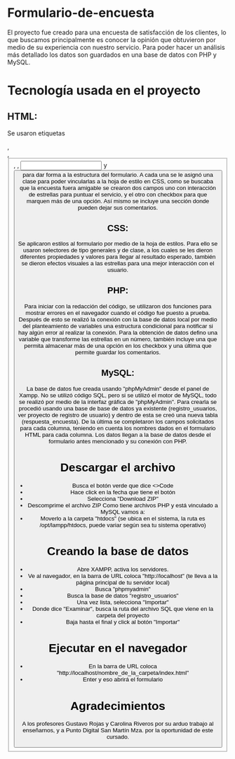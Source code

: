 # Formulario-de-encuesta
El proyecto fue creado para una encuesta de satisfacción de los clientes, lo que buscamos principalmente es conocer la opinión que obtuvieron por medio de su experiencia con nuestro servicio. Para poder hacer un análisis más detallado los datos son guardados en una base de datos con PHP y MySQL.

# Tecnología usada en el proyecto

## HTML:
Se usaron etiquetas <div>, <form>, <fieldset>, <label>, <input> y <button> para dar forma a la estructura del formulario. A cada una se le asignó una clase para poder vincularlas a la hoja de estilo en CSS, como se buscaba que la encuesta fuera amigable se crearon dos campos uno con interacción de estrellas para puntuar el servicio, y el otro con checkbox para que marquen más de una opción. Así mismo se incluye una sección donde pueden dejar sus comentarios.

## CSS:
Se aplicaron estilos al formulario por medio de la hoja de estilos. Para ello se usaron selectores de tipo generales y de clase, a los cuales se les dieron diferentes propiedades y valores para llegar al resultado esperado, también se dieron efectos visuales a las estrellas para una mejor interacción con el usuario.

## PHP:
Para iniciar con la redacción del código, se utilizaron dos funciones para mostrar errores en el navegador cuando el código fue puesto a prueba. Después de esto se realizó la conexión con la base de datos local por medio del planteamiento de variables una estructura condicional para notificar si hay algún error al realizar la conexión. Para la obtención de datos defino una variable que transforme las estrellas en un número, también incluye una que permita almacenar más de una opción en los checkbox y una última que permite guardar los comentarios.

## MySQL:
La base de datos fue creada usando "phpMyAdmin" desde el panel de Xampp. No se utilizó código SQL, pero si se utilizó el motor de MySQL, todo se realizó por medio de la interfaz gráfica de "phpMyAdmin".
Para crearla se procedió usando una base de base de datos ya existente (registro_usuarios, ver proyecto de registro de usuario) y dentro de esta se creó una nueva tabla (respuesta_encuesta). De la última se completaron los campos solicitados para cada columna, teniendo en cuenta los nombres dados en el formulario HTML para cada columna. Los datos llegan a la base de datos desde el formulario antes mencionado y su conexión con PHP.

# Descargar el archivo
- Busca el botón verde que dice <>Code
- Hace click en la fecha que tiene el botón
- Selecciona "Download ZIP"
- Descomprime el archivo ZIP
  Como tiene archivos PHP y está vinculado a MySQL vamos a:
- Moverlo a la carpeta "htdocs" (se ubica en el sistema, la ruta es /opt/lampp/htdocs, puede variar según sea tu sistema operativo)

# Creando la base de datos
- Abre XAMPP, activa los servidores.
- Ve al navegador, en la barra de URL coloca "http://localhost" (te lleva a la página principal de tu servidor local)
- Busca "phpmyadmin"
- Busca la base de datos "registro_usuarios"
- Una vez lista, selecciona "Importar"
- Donde dice "Examinar", busca la ruta del archivo SQL que viene en la carpeta del proyecto
- Baja hasta el final y click al botón "Importar"

# Ejecutar en el navegador
- En la barra de URL coloca "http://localhost/nombre_de_la_carpeta/index.html"
- Enter y eso abrirá el formulario

# Agradecimientos
A los profesores Gustavo Rojas y Carolina Riveros por su arduo trabajo al enseñarnos, y a Punto Digital San Martín Mza. por la oportunidad de este cursado.

